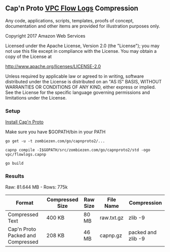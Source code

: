 
## Cap'n Proto [VPC Flow Logs](http://docs.aws.amazon.com/AmazonVPC/latest/UserGuide/flow-logs.html) Compression

Any code, applications, scripts, templates, proofs of concept,
documentation and other items are provided for illustration purposes only.

Copyright 2017 Amazon Web Services

Licensed under the Apache License, Version 2.0 (the "License");
you may not use this file except in compliance with the License.
You may obtain a copy of the License at

  http://www.apache.org/licenses/LICENSE-2.0

Unless required by applicable law or agreed to in writing, software
distributed under the License is distributed on an "AS IS" BASIS,
WITHOUT WARRANTIES OR CONDITIONS OF ANY KIND, either express or implied.
See the License for the specific language governing permissions and
limitations under the License.


### Setup

[Install Cap'n Proto](https://capnproto.org/install.html)

Make sure you have $GOPATH/bin in your PATH

```
go get -u -t zombiezen.com/go/capnproto2/...
```

```
capnp compile -I$GOPATH/src/zombiezen.com/go/capnproto2/std -ogo vpc/flowlogs.capnp
```

```
go build
```

### Results

Raw: 81.644 MB - Rows: 775k

| Format                            | Compressed Size | Raw Size | File Name  | Compression        |
| --------------------------------- | --------------- | -------- | ---------- | ------------------ |
| Compressed Text                   | 400 KB          | 80 MB    | raw.txt.gz | zlib -9            |
| Cap'n Proto Packed and Compressed | 208 KB          | 46 MB    | capnp.gz   | packed and zlib -9 |

